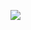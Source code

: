 <img src="https://capsule-render.vercel.app/api?type=waving&color=0:ed9d0b,100:f94001&height=180&section=header&
          text=SEONGHUN%20STUDYROOM!!!&fontSize=32&animation=fadeln&fontAlignY=36&fontColor=fffff"/>





















<!--
**SE0NGHUNJE0NG/SE0NGHUNJE0NG** is a ✨ _special_ ✨ repository because its `README.md` (this file) appears on your GitHub profile.

Here are some ideas to get you started
- 🔭 I’m currently working on ...
- 🌱 I’m currently learning ...
- 👯 I’m looking to collaborate on ...
- 🤔 I’m looking for help with ...
- 💬 Ask me about ...
- 📫 How to reach me: ...
- 😄 Pronouns: ...
- ⚡ Fun fact: ...
-->
